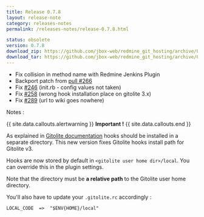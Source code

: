 ```yaml
---
title: Release 0.7.8
layout: release-note
category: releases-notes
permalink: /releases-notes/release-0.7.8.html

status: obsolete
version: 0.7.8
download_zip: https://github.com/jbox-web/redmine_git_hosting/archive/0.7.8.zip
download_tar: https://github.com/jbox-web/redmine_git_hosting/archive/0.7.8.tar.gz
---
```


* Fix collision in method name with Redmine Jenkins Plugin
* Backport patch from [pull #266](https://github.com/jbox-web/redmine_git_hosting/pull/266)
* Fix [#246](https://github.com/jbox-web/redmine_git_hosting/issues/246) (init.rb - config values not taken)
* Fix [#258](https://github.com/jbox-web/redmine_git_hosting/issues/258) (wrong hook installation place on gitolite 3.x)
* Fix [#289](https://github.com/jbox-web/redmine_git_hosting/issues/289) (url to wiki goes nowhere)

<p class="notes">Notes :</p>

{{ site.data.callouts.alertwarning }}
  **Important !**
{{ site.data.callouts.end }}

As explained in [Gitolite documentation](http://gitolite.com/gitolite/non-core.html#localcode) hooks should be installed in a separate directory.
This new version fixes Gitolite hooks install path for Gitolite v3.

Hooks are now stored by default in ```<gitolite user home dir>/local```. You can override this in the plugin settings.

Note that the directory must be **a relative path** to the Gitolite user home directory.

You'll also have to update your ```.gitolite.rc``` accordingly :

    LOCAL_CODE  =>  "$ENV{HOME}/local"
